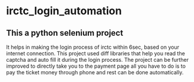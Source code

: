 # irctc_login_automation

## This a python selenium project
It helps in making the login process of irctc within 6sec, based on your internet connection. 
This project used diff libraries that help you read the captcha and auto fill it during the login process. 
The project can be further improved to directly take you to the payment page all you have to do is to pay the ticket money through phone and rest can be done automatically.

